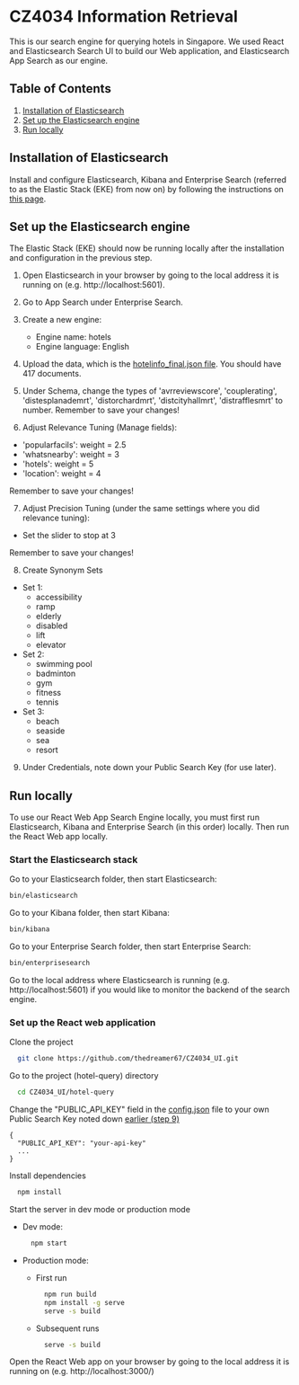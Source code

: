 # CZ4034 Information Retrieval

This is our search engine for querying hotels in Singapore. We used React and Elasticsearch Search UI to
build our Web application, and Elasticsearch App Search as our engine.

## Table of Contents

1. [Installation of Elasticsearch](#installation-of-elasticsearch)
2. [Set up the Elasticsearch engine](#set-up-the-elasticsearch-engine)
3. [Run locally](#run-locally)

## Installation of Elasticsearch

Install and configure Elasticsearch, Kibana and Enterprise Search (referred to as the Elastic Stack (EKE) from now on)
by following the instructions on [this page](https://www.elastic.co/downloads/enterprise-search).

## Set up the Elasticsearch engine

The Elastic Stack (EKE) should now be running locally after the installation and configuration in the previous step.

1. Open Elasticsearch in your browser by going to the local address it is running on (e.g. http://localhost:5601).

2. Go to App Search under Enterprise Search.

3. Create a new engine:

    - Engine name: hotels
    - Engine language: English

4. Upload the data, which is the [hotelinfo_final.json file](data/hotelinfo_final.json). You should have 417 documents.

5. Under Schema, change the types of 'avrreviewscore', 'couplerating', 'distesplanademrt', 'distorchardmrt', 'distcityhallmrt', 'distrafflesmrt' to number. Remember to save your changes!

6. Adjust Relevance Tuning (Manage fields):

  - 'popularfacils': weight = 2.5
  - 'whatsnearby': weight = 3
  - 'hotels': weight = 5
  - 'location': weight = 4

  Remember to save your changes!

7. Adjust Precision Tuning (under the same settings where you did relevance tuning):

  - Set the slider to stop at 3

  Remember to save your changes!

8. Create Synonym Sets

  - Set 1:
    - accessibility
    - ramp
    - elderly
    - disabled
    - lift
    - elevator
  - Set 2:
    - swimming pool
    - badminton
    - gym
    - fitness
    - tennis
  - Set 3:
    - beach
    - seaside
    - sea
    - resort

9. Under Credentials, note down your Public Search Key (for use later).

## Run locally

To use our React Web App Search Engine locally, you must first run Elasticsearch, Kibana and Enterprise Search (in this order) locally.
Then run the React Web app locally.

### Start the Elasticsearch stack

Go to your Elasticsearch folder, then start Elasticsearch:

```bash
bin/elasticsearch
```

Go to your Kibana folder, then start Kibana:

```bash
bin/kibana
```

Go to your Enterprise Search folder, then start Enterprise Search:

```bash
bin/enterprisesearch
```

Go to the local address where Elasticsearch is running (e.g. http://localhost:5601) if you would like to monitor the backend of the search engine.

### Set up the React web application

Clone the project

```bash
  git clone https://github.com/thedreamer67/CZ4034_UI.git
```

Go to the project (hotel-query) directory

```bash
  cd CZ4034_UI/hotel-query
```

Change the "PUBLIC_API_KEY" field in the [config.json](hotel-query/src/config.json) file to your own Public Search Key noted down
[earlier (step 9)](#set-up-elasticsearch-engine)

```
{
  "PUBLIC_API_KEY": "your-api-key"
  ...
}
```

Install dependencies

```bash
  npm install
```

Start the server in dev mode or production mode

- Dev mode:

  ```bash
    npm start
  ```

- Production mode:

  - First run

    ```bash
      npm run build
      npm install -g serve
      serve -s build
    ```

  - Subsequent runs

    ```bash
      serve -s build
    ```

Open the React Web app on your browser by going to the local address it is running on (e.g. http://localhost:3000/)
